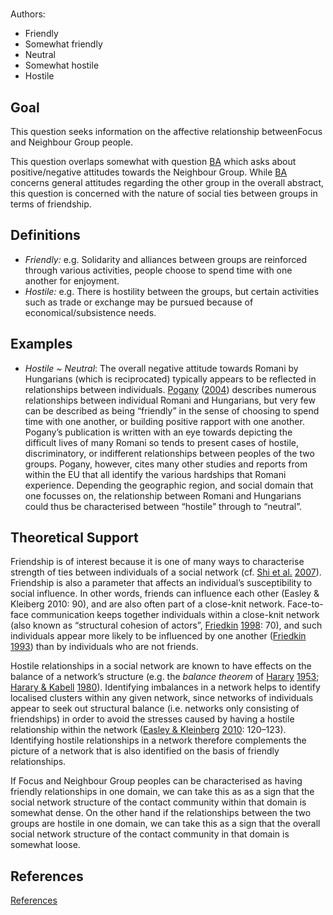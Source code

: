 # [](ContributionTable?__template__=property.md&property=name#cldf:S5)

Authors: [](ContributionTable?__template__=property.md&property=contributor#cldf:S5)
- Friendly
- Somewhat friendly
- Neutral
- Somewhat hostile
- Hostile


## Goal

This question seeks information on the affective relationship betweenFocus and Neighbour Group people.

This question overlaps somewhat with question [BA](BA.md) which asks about positive/negative attitudes towards the Neighbour Group. While [BA](BA.md) concerns general attitudes regarding the other group in the overall abstract, this question is concerned with the nature of social ties between groups in terms of friendship.


## Definitions

- *Friendly:* e.g. Solidarity and alliances between groups are reinforced through various activities, people choose to spend time with one another for enjoyment.
- *Hostile:* e.g. There is hostility between the groups, but certain activities such as trade or exchange may be pursued because of economical/subsistence needs.

## Examples

- *Hostile ~ Neutral*: The overall negative attitude towards Romani by Hungarians (which is reciprocated) typically appears to be reflected in relationships between individuals. [Pogany](sources.bib?ref&with_internal_ref_link&keep_label#cldf:Pogany2004) ([2004](sources.bib?ref&with_internal_ref_link&keep_label#cldf:Pogany2004)) describes numerous relationships between individual Romani and Hungarians, but very few can be described as being “friendly” in the sense of choosing to spend time with one another, or building positive rapport with one another. Pogany’s publication is written with an eye towards depicting the difficult lives of many Romani so tends to present cases of hostile, discriminatory, or indifferent relationships between peoples of the two groups. Pogany, however, cites many other studies and reports from within the EU that all identify the various hardships that Romani experience. Depending the geographic region, and social domain that one focusses on, the relationship between Romani and Hungarians could thus be characterised between “hostile” through to “neutral”.

## Theoretical Support

Friendship is of interest because it is one of many ways to characterise strength of ties between individuals of a social network (cf. [Shi et al.](sources.bib?ref&with_internal_ref_link&keep_label#cldf:ShiEtAl2007) [2007](sources.bib?ref&with_internal_ref_link&keep_label#cldf:ShiEtAl2007)). Friendship is also a parameter that affects an individual’s susceptibility to social influence. In other words, friends can influence each other (Easley & Kleiberg 2010: 90), and are also often part of a close-knit network. Face-to-face communication keeps together individuals within a close-knit network (also known as “structural cohesion of actors”, [Friedkin](sources.bib?ref&with_internal_ref_link&keep_label#cldf:Friedkin1998) [1998](sources.bib?ref&with_internal_ref_link&keep_label#cldf:Friedkin1998): 70), and such individuals appear more likely to be influenced by one another ([Friedkin](sources.bib?ref&with_internal_ref_link&keep_label#cldf:Friedkin1993) [1993](sources.bib?ref&with_internal_ref_link&keep_label#cldf:Friedkin1993)) than by individuals who are not friends.

Hostile relationships in a social network are known to have effects on the balance of a network’s structure (e.g. the *balance theorem* of [Harary](sources.bib?ref&with_internal_ref_link&keep_label#cldf:Harary1953) [1953](sources.bib?ref&with_internal_ref_link&keep_label#cldf:Harary1953); [Harary & Kabell](sources.bib?ref&with_internal_ref_link&keep_label#cldf:HararyKabell1980) [1980](sources.bib?ref&with_internal_ref_link&keep_label#cldf:HararyKabell1980)). Identifying imbalances in a network helps to identify localised clusters within any given network, since networks of individuals appear to seek out structural balance (i.e. networks only consisting of friendships) in order to avoid the stresses caused by having a hostile relationship within the network ([Easley & Kleinberg](sources.bib?ref&with_internal_ref_link&keep_label#cldf:EasleyKleinberg2010) [2010](sources.bib?ref&with_internal_ref_link&keep_label#cldf:EasleyKleinberg2010): 120–123). Identifying hostile relationships in a network therefore complements the picture of a network that is also identified on the basis of friendly relationships.

If Focus and Neighbour Group peoples can be characterised as having friendly relationships in one domain, we can take this as as a sign that the social network structure of the contact community within that domain is somewhat dense. On the other hand if the relationships between the two groups are hostile in one domain, we can take this as a sign that the overall social network structure of the contact community in that domain is somewhat loose.
## References

[References](Source?cited_only&with_link#cldf:__all__)